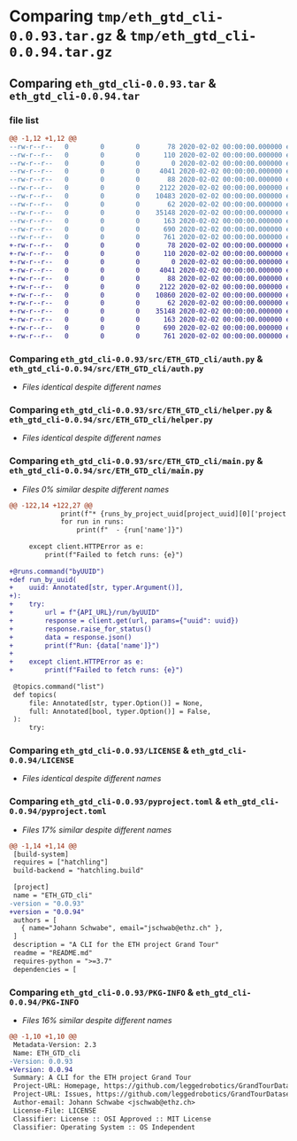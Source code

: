# Comparing `tmp/eth_gtd_cli-0.0.93.tar.gz` & `tmp/eth_gtd_cli-0.0.94.tar.gz`

## Comparing `eth_gtd_cli-0.0.93.tar` & `eth_gtd_cli-0.0.94.tar`

### file list

```diff
@@ -1,12 +1,12 @@
--rw-r--r--   0        0        0       78 2020-02-02 00:00:00.000000 eth_gtd_cli-0.0.93/deploy.sh
--rw-r--r--   0        0        0      110 2020-02-02 00:00:00.000000 eth_gtd_cli-0.0.93/requirements.txt
--rw-r--r--   0        0        0        0 2020-02-02 00:00:00.000000 eth_gtd_cli-0.0.93/src/ETH_GTD_cli/__init__.py
--rw-r--r--   0        0        0     4041 2020-02-02 00:00:00.000000 eth_gtd_cli-0.0.93/src/ETH_GTD_cli/auth.py
--rw-r--r--   0        0        0       88 2020-02-02 00:00:00.000000 eth_gtd_cli-0.0.93/src/ETH_GTD_cli/consts.py
--rw-r--r--   0        0        0     2122 2020-02-02 00:00:00.000000 eth_gtd_cli-0.0.93/src/ETH_GTD_cli/helper.py
--rw-r--r--   0        0        0    10483 2020-02-02 00:00:00.000000 eth_gtd_cli-0.0.93/src/ETH_GTD_cli/main.py
--rw-r--r--   0        0        0       62 2020-02-02 00:00:00.000000 eth_gtd_cli-0.0.93/.gitignore
--rw-r--r--   0        0        0    35148 2020-02-02 00:00:00.000000 eth_gtd_cli-0.0.93/LICENSE
--rw-r--r--   0        0        0      163 2020-02-02 00:00:00.000000 eth_gtd_cli-0.0.93/README.md
--rw-r--r--   0        0        0      690 2020-02-02 00:00:00.000000 eth_gtd_cli-0.0.93/pyproject.toml
--rw-r--r--   0        0        0      761 2020-02-02 00:00:00.000000 eth_gtd_cli-0.0.93/PKG-INFO
+-rw-r--r--   0        0        0       78 2020-02-02 00:00:00.000000 eth_gtd_cli-0.0.94/deploy.sh
+-rw-r--r--   0        0        0      110 2020-02-02 00:00:00.000000 eth_gtd_cli-0.0.94/requirements.txt
+-rw-r--r--   0        0        0        0 2020-02-02 00:00:00.000000 eth_gtd_cli-0.0.94/src/ETH_GTD_cli/__init__.py
+-rw-r--r--   0        0        0     4041 2020-02-02 00:00:00.000000 eth_gtd_cli-0.0.94/src/ETH_GTD_cli/auth.py
+-rw-r--r--   0        0        0       88 2020-02-02 00:00:00.000000 eth_gtd_cli-0.0.94/src/ETH_GTD_cli/consts.py
+-rw-r--r--   0        0        0     2122 2020-02-02 00:00:00.000000 eth_gtd_cli-0.0.94/src/ETH_GTD_cli/helper.py
+-rw-r--r--   0        0        0    10860 2020-02-02 00:00:00.000000 eth_gtd_cli-0.0.94/src/ETH_GTD_cli/main.py
+-rw-r--r--   0        0        0       62 2020-02-02 00:00:00.000000 eth_gtd_cli-0.0.94/.gitignore
+-rw-r--r--   0        0        0    35148 2020-02-02 00:00:00.000000 eth_gtd_cli-0.0.94/LICENSE
+-rw-r--r--   0        0        0      163 2020-02-02 00:00:00.000000 eth_gtd_cli-0.0.94/README.md
+-rw-r--r--   0        0        0      690 2020-02-02 00:00:00.000000 eth_gtd_cli-0.0.94/pyproject.toml
+-rw-r--r--   0        0        0      761 2020-02-02 00:00:00.000000 eth_gtd_cli-0.0.94/PKG-INFO
```

### Comparing `eth_gtd_cli-0.0.93/src/ETH_GTD_cli/auth.py` & `eth_gtd_cli-0.0.94/src/ETH_GTD_cli/auth.py`

 * *Files identical despite different names*

### Comparing `eth_gtd_cli-0.0.93/src/ETH_GTD_cli/helper.py` & `eth_gtd_cli-0.0.94/src/ETH_GTD_cli/helper.py`

 * *Files identical despite different names*

### Comparing `eth_gtd_cli-0.0.93/src/ETH_GTD_cli/main.py` & `eth_gtd_cli-0.0.94/src/ETH_GTD_cli/main.py`

 * *Files 0% similar despite different names*

```diff
@@ -122,14 +122,27 @@
             print(f"* {runs_by_project_uuid[project_uuid][0]['project']['name']}")
             for run in runs:
                 print(f"  - {run['name']}")
 
     except client.HTTPError as e:
         print(f"Failed to fetch runs: {e}")
 
+@runs.command("byUUID")
+def run_by_uuid(
+    uuid: Annotated[str, typer.Argument()],
+):
+    try:
+        url = f"{API_URL}/run/byUUID"
+        response = client.get(url, params={"uuid": uuid})
+        response.raise_for_status()
+        data = response.json()
+        print(f"Run: {data['name']}")
+
+    except client.HTTPError as e:
+        print(f"Failed to fetch runs: {e}")
 
 @topics.command("list")
 def topics(
     file: Annotated[str, typer.Option()] = None,
     full: Annotated[bool, typer.Option()] = False,
 ):
     try:
```

### Comparing `eth_gtd_cli-0.0.93/LICENSE` & `eth_gtd_cli-0.0.94/LICENSE`

 * *Files identical despite different names*

### Comparing `eth_gtd_cli-0.0.93/pyproject.toml` & `eth_gtd_cli-0.0.94/pyproject.toml`

 * *Files 17% similar despite different names*

```diff
@@ -1,14 +1,14 @@
 [build-system]
 requires = ["hatchling"]
 build-backend = "hatchling.build"
 
 [project]
 name = "ETH_GTD_cli"
-version = "0.0.93"
+version = "0.0.94"
 authors = [
   { name="Johann Schwabe", email="jschwab@ethz.ch" },
 ]
 description = "A CLI for the ETH project Grand Tour"
 readme = "README.md"
 requires-python = ">=3.7"
 dependencies = [
```

### Comparing `eth_gtd_cli-0.0.93/PKG-INFO` & `eth_gtd_cli-0.0.94/PKG-INFO`

 * *Files 16% similar despite different names*

```diff
@@ -1,10 +1,10 @@
 Metadata-Version: 2.3
 Name: ETH_GTD_cli
-Version: 0.0.93
+Version: 0.0.94
 Summary: A CLI for the ETH project Grand Tour
 Project-URL: Homepage, https://github.com/leggedrobotics/GrandTourDatasets
 Project-URL: Issues, https://github.com/leggedrobotics/GrandTourDatasets/issues
 Author-email: Johann Schwabe <jschwab@ethz.ch>
 License-File: LICENSE
 Classifier: License :: OSI Approved :: MIT License
 Classifier: Operating System :: OS Independent
```

